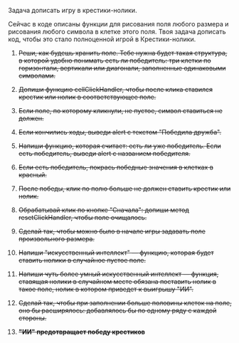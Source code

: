 Задача дописать игру в крестики-нолики.

Сейчас в коде описаны функции для рисования поля любого размера и рисования любого символа в клетке этого поля.
Твоя задача дописать код, чтобы это стало полноценной игрой в Крестики-нолики.

1. ~~Реши, как будешь хранить поле. Тебе нужна будет такая структура, в которой удобно понимать есть ли победитель: три клетки по горизонтали, вертикали или диагонали, заполненные одинаковыми символами.~~
2. ~~Допиши функцию cellClickHandler, чтобы после клика ставился крестик или нолик в соответствующее поле.~~
3. ~~Если поле, по которому кликнули, не пустое, символ ставиться не должен.~~
4. ~~Если кончились ходы, выведи alert с текстом "Победила дружба".~~
5. ~~Напиши функцию, которая считает: есть ли уже победитель. Если есть победитель, выведи alert с названием победителя.~~
6. ~~Если есть победитель, покрась победные значения в клетках в красный.~~
7. ~~После победы, клик по полю больше не должен ставить крестик или нолик.~~
8. ~~Обрабатывай клик по кнопке "Сначала": допиши метод resetClickHandler, чтобы поле очищалось.~~
9. ~~Сделай так, чтобы можно было в начале игры задавать поле произвольного размера.~~
10. ~~Напиши "искусственный интеллект" — функцию, которая будет ставить нолики в случайное пустое поле.~~
11. ~~Напиши чуть более умный искусственный интеллект — функция, ставящая нолики в случайном месте обязана поставить нолик в такое поле, нолик в котором приведет к выигрышу "ИИ".~~
12. ~~Сделай так, чтобы при заполнении больше половины клеток на поле, оно бы расширялось: добавлялось бы по одному ряду с каждой стороны.~~

14. ~~**"ИИ" предотвращает победу крестиков**~~